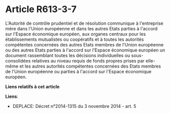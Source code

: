 # Article R613-3-7

L'Autorité de contrôle prudentiel et de résolution communique à l'entreprise mère dans l'Union européenne et dans les autres
Etats parties à l'accord sur l'Espace économique européen, aux organes centraux pour les établissements mutualistes ou
coopératifs et à toutes les autorités compétentes concernées des autres Etats membres de l'Union européenne ou des autres
Etats parties à l'accord sur l'Espace économique européen un document rassemblant toutes les décisions individuelles ou sous-
consolidées relatives au niveau requis de fonds propres prises par elle-même et les autres autorités compétentes concernées
des Etats membres de l'Union européenne ou parties à l'accord sur l'Espace économique européen.

**Liens relatifs à cet article**

**Liens**:

  - DEPLACE: Décret n°2014-1315 du 3 novembre 2014 - art. 5
